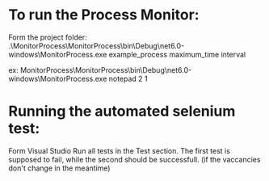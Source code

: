 # To run the Process Monitor:

Form the project folder:
.\\MonitorProcess\MonitorProcess\bin\Debug\net6.0-windows\MonitorProcess.exe example_process maximum_time interval

ex: MonitorProcess\MonitorProcess\bin\Debug\net6.0-windows\MonitorProcess.exe notepad 2 1

# Running the automated selenium test:

Form Visual Studio Run all tests in the Test section.
The first test is supposed to fail, while the second should be successfull. (if the vaccancies don't change in the meantime)
